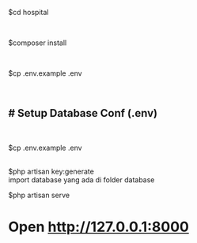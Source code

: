  <p>$cd hospital</p><br>
  <p>$composer install</p><br>
   <p>$cp .env.example .env</p><br>

<h2># Setup Database Conf (.env)</h2><br>

<p>$cp .env.example .env</p><br>
$php artisan key:generate <br>
import database yang ada di folder database <br>

$php artisan serve <br>

# Open http://127.0.0.1:8000 <br>
